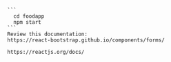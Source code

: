 ~~~npm install create-react-app npx create-react-app foodapp npm install react-bootstrap bootstrap~~~

```
  cd foodapp
  npm start
```
Review this documentation: 
https://react-bootstrap.github.io/components/forms/

https://reactjs.org/docs/